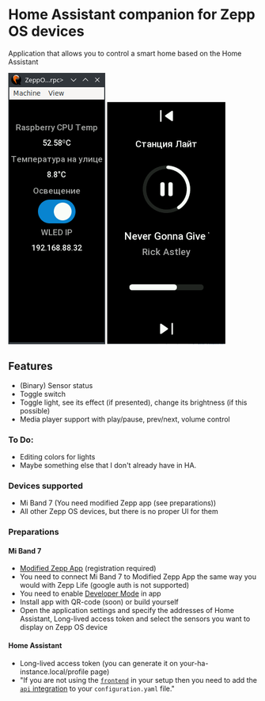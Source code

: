 # Home Assistant companion for Zepp OS devices
Application that allows you to control a smart home based on the Home Assistant

![image](images/1.png)  ![image](images/2.png)

## Features
- (Binary) Sensor status
- Toggle switch
- Toggle light, see its effect (if presented), change its brightness (if this possible)
- Media player support with play/pause, prev/next, volume control

### To Do:
- Editing colors for lights
- Maybe something else that I don't already have in HA.

### Devices supported
- Mi Band 7 (You need modified Zepp app (see preparations))
- All other Zepp OS devices, but there is no proper UI for them

### Preparations
#### Mi Band 7
- [Modified Zepp App](https://4pda.to/forum/index.php?showtopic=797981&st=15700#entry122653549) (registration required)
- You need to connect Mi Band 7 to Modified Zepp App the same way you would with Zepp Life (google auth is not  supported)
- You need to enable [Developer Mode](https://docs.zepp.com/docs/1.0/guides/tools/zepp-app/) in app
- Install app with QR-code (soon) or build yourself
- Open the application settings and specify the addresses of Home Assistant, Long-lived access token and select the sensors you want to display on Zepp OS device
#### Home Assistant
- Long-lived access token (you can generate it on your-ha-instance.local/profile page)
- "If you are not using the [`frontend`](https://www.home-assistant.io/integrations/frontend/) in your setup then you need to add the [`api` integration](https://www.home-assistant.io/integrations/api/) to your `configuration.yaml` file."